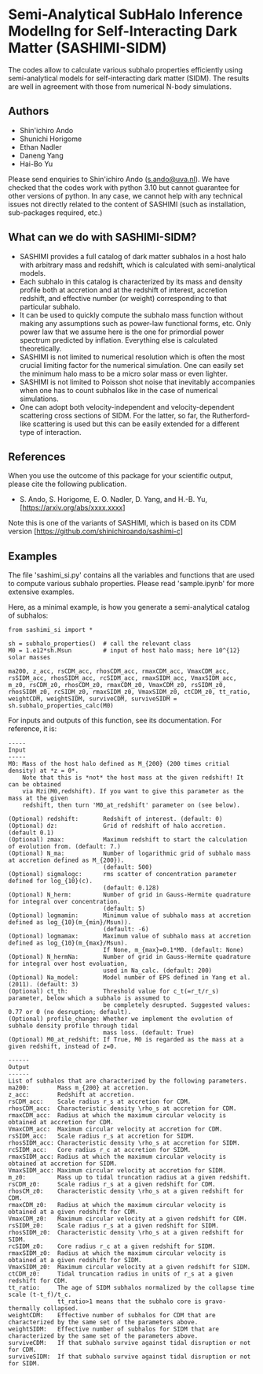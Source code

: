 # Semi-Analytical SubHalo Inference ModelIng for Self-Interacting Dark Matter (SASHIMI-SIDM)

The codes allow to calculate various subhalo properties efficiently using semi-analytical models for self-interacting dark matter (SIDM). The results are well in agreement with those from numerical N-body simulations.

## Authors

- Shin'ichiro Ando
- Shunichi Horigome
- Ethan Nadler
- Daneng Yang
- Hai-Bo Yu

Please send enquiries to Shin'ichiro Ando (s.ando@uva.nl). We have checked that the codes work with python 3.10 but cannot guarantee for other versions of python. In any case, we cannot help with any technical issues not directly related to the content of SASHIMI (such as installation, sub-packages required, etc.)

## What can we do with SASHIMI-SIDM?

- SASHIMI provides a full catalog of dark matter subhalos in a host halo with arbitrary mass and redshift, which is calculated with semi-analytical models.
- Each subhalo in this catalog is characterized by its mass and density profile both at accretion and at the redshift of interest, accretion redshift, and effective number (or weight) corresponding to that particular subhalo.
- It can be used to quickly compute the subhalo mass function without making any assumptions such as power-law functional forms, etc. Only power law that we assume here is the one for primordial power spectrum predicted by inflation. Everything else is calculated theoretically.
- SASHIMI is not limited to numerical resolution which is often the most crucial limiting factor for the numerical simulation. One can easily set the minimum halo mass to be a micro solar mass or even lighter.
- SASHIMI is not limited to Poisson shot noise that inevitably accompanies when one has to count subhalos like in the case of numerical simulations.
- One can adopt both velocity-independent and velocity-dependent scattering cross sections of SIDM. For the latter, so far, the Rutherford-like scattering is used but this can be easily extended for a different type of interaction.

## References

When you use the outcome of this package for your scientific output, please cite the following publication.

- S. Ando, S. Horigome, E. O. Nadler, D. Yang, and H.-B. Yu, [https://arxiv.org/abs/xxxx.xxxx]

Note this is one of the variants of SASHIMI, which is based on its CDM version [https://github.com/shinichiroando/sashimi-c]


## Examples

The file 'sashimi_si.py' contains all the variables and functions that are used to compute various subhalo properties. Please read 'sample.ipynb' for more extensive examples.

Here, as a minimal example, is how you generate a semi-analytical catalog of subhalos:

```
from sashimi_si import *

sh = subhalo_properties()  # call the relevant class
M0 = 1.e12*sh.Msun         # input of host halo mass; here 10^{12} solar masses

ma200, z_acc, rsCDM_acc, rhosCDM_acc, rmaxCDM_acc, VmaxCDM_acc, rsSIDM_acc, rhosSIDM_acc, rcSIDM_acc, rmaxSIDM_acc, VmaxSIDM_acc, m_z0, rsCDM_z0, rhosCDM_z0, rmaxCDM_z0, VmaxCDM_z0, rsSIDM_z0, rhosSIDM_z0, rcSIDM_z0, rmaxSIDM_z0, VmaxSIDM_z0, ctCDM_z0, tt_ratio, weightCDM, weightSIDM, surviveCDM, surviveSIDM = sh.subhalo_properties_calc(M0)
```

For inputs and outputs of this function, see its documentation. For reference, it is:

```
-----
Input
-----
M0: Mass of the host halo defined as M_{200} (200 times critial density) at *z = 0*.
    Note that this is *not* the host mass at the given redshift! It can be obtained
    via Mzi(M0,redshift). If you want to give this parameter as the mass at the given
    redshift, then turn 'M0_at_redshift' parameter on (see below).
        
(Optional) redshift:       Redshift of interest. (default: 0)
(Optional) dz:             Grid of redshift of halo accretion. (default 0.1)
(Optional) zmax:           Maximum redshift to start the calculation of evolution from. (default: 7.)
(Optional) N_ma:           Number of logarithmic grid of subhalo mass at accretion defined as M_{200}).
                           (default: 500)
(Optional) sigmalogc:      rms scatter of concentration parameter defined for log_{10}(c).
                           (default: 0.128)
(Optional) N_herm:         Number of grid in Gauss-Hermite quadrature for integral over concentration.
                           (default: 5)
(Optional) logmamin:       Minimum value of subhalo mass at accretion defined as log_{10}(m_{min}/Msun)). 
                           (default: -6)
(Optional) logmamax:       Maximum value of subhalo mass at accretion defined as log_{10}(m_{max}/Msun).
                           If None, m_{max}=0.1*M0. (default: None)
(Optional) N_hermNa:       Number of grid in Gauss-Hermite quadrature for integral over host evoluation, 
                           used in Na_calc. (default: 200)
(Optional) Na_model:       Model number of EPS defined in Yang et al. (2011). (default: 3)
(Optional) ct_th:          Threshold value for c_t(=r_t/r_s) parameter, below which a subhalo is assumed to
                           be completely desrupted. Suggested values: 0.77 or 0 (no desruption; default).
(Optional) profile_change: Whether we implement the evolution of subhalo density profile through tidal
                           mass loss. (default: True)
(Optional) M0_at_redshift: If True, M0 is regarded as the mass at a given redshift, instead of z=0.
        
------
Output
------
List of subhalos that are characterized by the following parameters.
ma200:        Mass m_{200} at accretion.
z_acc:        Redshift at accretion.
rsCDM_acc:    Scale radius r_s at accretion for CDM.
rhosCDM_acc:  Characteristic density \rho_s at accretion for CDM.
rmaxCDM_acc:  Radius at which the maximum circular velocity is obtained at accretion for CDM.
VmaxCDM_acc:  Maximum circular velocity at accretion for CDM.
rsSIDM_acc:   Scale radius r_s at accretion for SIDM.
rhosSIDM_acc: Characteristic density \rho_s at accretion for SIDM.
rcSIDM_acc:   Core radius r_c at accretion for SIDM.
rmaxSIDM_acc: Radius at which the maximum circular velocity is obtained at accretion for SIDM.
VmaxSIDM_acc: Maximum circular velocity at accretion for SIDM.
m_z0:         Mass up to tidal truncation radius at a given redshift.
rsCDM_z0:     Scale radius r_s at a given redshift for CDM.
rhosCM_z0:    Characteristic density \rho_s at a given redshift for CDM.
rmaxCDM_z0:   Radius at which the maximum circular velocity is obtained at a given redshift for CDM.
VmaxCDM_z0:   Maximum circular velocity at a given redshift for CDM.
rsSIDM_z0:    Scale radius r_s at a given redshift for SIDM.
rhosSIDM_z0:  Characteristic density \rho_s at a given redshift for SIDM.
rcSIDM_z0:    Core radius r_c at a given redshift for SIDM.
rmaxSIDM_z0:  Radius at which the maximum circular velocity is obtained at a given redshift for SIDM.
VmaxSIDM_z0:  Maximum circular velocity at a given redshift for SIDM.
ctCDM_z0:     Tidal truncation radius in units of r_s at a given redshift for CDM.
tt_ratio:     The age of SIDM subhalos normalized by the collapse time scale (t-t_f)/t_c. 
              tt_ratio>1 means that the subhalo core is gravo-thermally collapsed.
weightCDM:    Effective number of subhalos for CDM that are characterized by the same set of the parameters above.
weightSIDM:   Effective number of subhalos for SIDM that are characterized by the same set of the parameters above.
surviveCDM:   If that subhalo survive against tidal disruption or not for CDM.
surviveSIDM:  If that subhalo survive against tidal disruption or not for SIDM.
```
